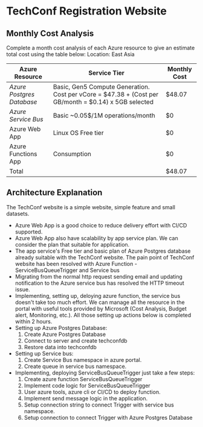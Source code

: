 # TechConf Registration Website
## Monthly Cost Analysis
Complete a month cost analysis of each Azure resource to give an estimate total cost using the table below:
Location: East Asia

| Azure Resource | Service Tier | Monthly Cost |
| ------------ | ------------ | ------------ |
| *Azure Postgres Database* |Basic, Gen5 Compute Generation. Cost per vCore = $47.38 + (Cost per GB/month = $0.14) x 5GB selected    | $48.07              |
| *Azure Service Bus*   | Basic ~0.05$/1M operations/month       | $0             |
| Azure Web App         | Linux OS Free tier        | $0             |
| Azure Functions App   | Consumption        | $0             |
| Total                   |         | $48.07              | 


## Architecture Explanation
The TechConf website is a simple website, simple feature and small datasets. 
- Azure Web App is a good choice to reduce delivery effort with CI/CD supported.
- Azure Web App also have scalability by app service plan. We can consider the plan that suitable for application.
- The app service's Free tier and basic plan of Azure Postgres database already suitable with the TechConf website.
The pain point of TechConf website has been resolved with Azure Function - ServiceBusQueueTrigger and Service bus
- Migrating from the normal http request sending email and updating notification to the Azure service bus has resolved the HTTP timeout issue.
- Implementing, setting up, deloying azure function, the service bus doesn't take too much effort. We can manage all the resource in the portal with useful tools provided by Microsoft (Cost Analysis, Budget alert, Monitoring, etc.). All those setting up actions below is completed within 2 hours.
- Setting up Azure Postgres Database:
   1. Create Azure Postgres Database
   2. Connect to server and create techconfdb
   3. Restore data into techconfdb
- Setting up Service bus:
   1. Create Service Bus namespace in azure portal.
   2. Create queue in service bus namespace.
- Implementing, deploying ServiceBusQueueTrigger just take a few steps: 
   1. Create azure function ServiceBusQueueTrigger
   2. Implement code logic for ServiceBusQueueTrigger
   3. User azure tools, azure cli or CI/CD to deploy function.
   4. Implement send message logic in the application.
   5. Setup connection string to connect Trigger with service bus namespace.
   6. Setup connection to connect Trigger with Azure Postgres Database

